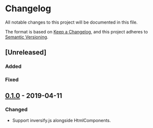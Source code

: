 # Changelog

All notable changes to this project will be documented in this file.

The format is based on [Keep a Changelog](https://keepachangelog.com/en/1.0.0/),
and this project adheres to [Semantic Versioning](https://semver.org/spec/v2.0.0.html).

## [Unreleased]

### Added 


### Fixed


## [0.1.0] - 2019-04-11

### Changed

- Support inversify.js alongside HtmlComponents.

[0.1.0]: https://github.com/0cfg/0cfg-ui/releases/tag/v0.1.0

